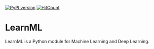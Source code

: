 [![PyPI version](https://badge.fury.io/py/learnml.svg)](https://badge.fury.io/py/learnml)
[![HitCount](http://hits.dwyl.io/Vipul97/learnml.svg)](http://hits.dwyl.io/Vipul97/learnml)

# LearnML
LearnML is a Python module for Machine Learning and Deep Learning.
